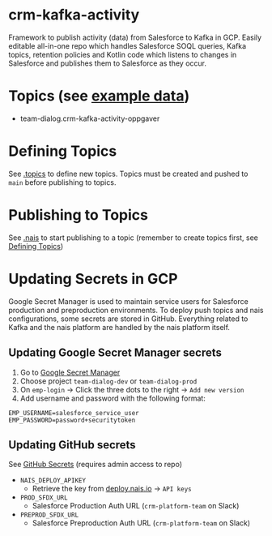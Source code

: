 # crm-kafka-activity

Framework to publish activity (data) from Salesforce to Kafka in GCP. Easily editable all-in-one repo which handles Salesforce SOQL queries, Kafka topics, retention policies and Kotlin code which listens to changes in Salesforce and publishes them to Salesforce as they occur.

# Topics (see [example data](/example-data))

- team-dialog.crm-kafka-activity-oppgaver
  <!-- - team-dialog.crm-kafka-activity-moter -->
  <!-- - team-dialog.crm-kafka-activity-kurs -->
  <!-- - team-dialog.crm-kafka-activity-interne-kontaktpersoner -->
  <!-- - team-dialog.crm-kafka-activity-bedriftsavtaler -->
  <!-- - team-dialog.crm-kafka-activity-kampanje -->

# Defining Topics

See [.topics](/.topics) to define new topics. Topics must be created and pushed to `main` before publishing to topics.

# Publishing to Topics

See [.nais](/.nais) to start publishing to a topic (remember to create topics first, see [Defining Topics](#defining-topics))

# Updating Secrets in GCP

Google Secret Manager is used to maintain service users for Salesforce production and preproduction environments. To deploy push topics and nais configurations, some secrets are stored in GitHub. Everything related to Kafka and the nais platform are handled by the nais platform itself.

## Updating Google Secret Manager secrets

1. Go to [Google Secret Manager](https://console.cloud.google.com/security/secret-manager)
1. Choose project `team-dialog-dev` or `team-dialog-prod`
1. On `emp-login` → Click the three dots to the right → `Add new version`
1. Add username and password with the following format:

```
EMP_USERNAME=salesforce_service_user
EMP_PASSWORD=password+securitytoken
```

## Updating GitHub secrets

See [GitHub Secrets](https://github.com/navikt/crm-kafka-activity/settings/secrets/actions) (requires admin access to repo)

- `NAIS_DEPLOY_APIKEY`
  - Retrieve the key from [deploy.nais.io](https://deploy.nais.io/) → `API keys`
- `PROD_SFDX_URL`
  - Salesforce Production Auth URL (`crm-platform-team` on Slack)
- `PREPROD_SFDX_URL`
  - Salesforce Preproduction Auth URL (`crm-platform-team` on Slack)
